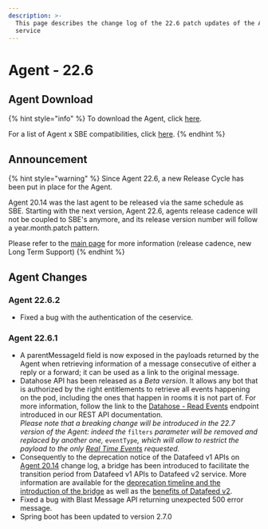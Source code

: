 ```yaml
---
description: >-
  This page describes the change log of the 22.6 patch updates of the Agent
  service
---
```


# Agent - 22.6

## Agent Download

{% hint style="info" %}
To download the Agent, click [here](https://storage.googleapis.com/sym-platform/developers/rest-api/agent-22.6.2.zip).

For a list of Agent x SBE compatibilities, click [here](../../agent-guide/sbe-x-agent-compatibility-matrix.md).
{% endhint %}

## Announcement

{% hint style="warning" %}
Since Agent 22.6, a new Release Cycle has been put in place for the Agent.

Agent 20.14 was the last agent to be released via the same schedule as SBE. Starting with the next version, Agent 22.6, agents release cadence will not be coupled to SBE's anymore, and its release version number will follow a year.month.patch pattern.

Please refer to the [main page](./) for more information (release cadence, new Long Term Support)
{% endhint %}

## Agent Changes

### Agent 22.6.2

* Fixed a bug with the authentication of the ceservice.

### Agent 22.6.1

* A parentMessageId field is now exposed in the payloads returned by the Agent when retrieving information of a message consecutive of either a reply or a forward; it can be used as a link to the original message.
* Datahose API has been released as a _Beta version_. It allows any bot that is authorized by the right entitlements to retrieve all events happening on the pod, including the ones that happen in rooms it is not part of. For more information, follow the link to the [Datahose - Read Events](https://developers.symphony.com/restapi/reference/datahose-read-events) endpoint introduced in our REST API documentation.\
  _Please note that a breaking change will be introduced in the 22.7 version of the Agent: indeed the_ `filters` _parameter will be removed and replaced by another one,_ `eventType`_, which will allow to restrict the payload to the only_ [_Real Time Events_](../../../building-bots-on-symphony/datafeed/real-time-events.md) _requested._
* Consequently to the deprecation notice of the Datafeed v1 APIs on [Agent 20.14](agent-20.14.md#deprecation-notice) change log, a bridge has been introduced to facilitate the transition period from Datafeed v1 APIs to Datafeed v2 service. More information are available for the [deprecation timeline and the introduction of the bridge](https://docs.developers.symphony.com/building-bots-on-symphony/datafeed) as well as the [benefits of Datafeed v2](https://developers.symphony.com/restapi/v20.14/reference/datafeed).
* Fixed a bug with Blast Message API returning unexpected 500 error message.
* Spring boot has been updated to version 2.7.0

